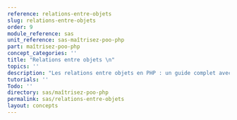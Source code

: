 ```yaml
---
reference: relations-entre-objets
slug: relations-entre-objets
order: 9
module_reference: sas
unit_reference: sas-maîtrisez-poo-php
part: maîtrisez-poo-php
concept_categories: ''
title: "Relations entre objets \n"
topics: ''
description: "Les relations entre objets en PHP : un guide complet avec exemples\r\n"
tutorials: ''
Todo: ''
directory: sas/maîtrisez-poo-php
permalink: sas/relations-entre-objets
layout: concepts
---
```

